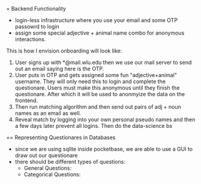= Backend Functionality

- login-less infrastructure where you use your email and some OTP passowrd to login 
- assign some special adjective + animal name combo for anonymous interactions.

This is how I envision onboarding will look like:

1. User signs up with *@mail.wlu.edu then we use our mail server to send out an email saying here is the OTP. 
2. User puts in OTP and gets assigned some fun "adjective+animal" username. They will only need this to login and complete the questionare. Users must make this anonymous until they finish the questionare. After which it will be used to anonmyize the data on the frontend.
3. Then run matching algorithm and then send out pairs of adj + noun names as an email as well.
4. Reveal match by logging into your own personal pseudo names and then a few days later prevent all logins. Then do the data-science bs


== Representing Questionares in Databases

- since we are using sqlite inside pocketbase, we are able to use a GUI to draw out our questionare
- there should be different types of questions:
    - General Questions:
    - Categorical Questions:

